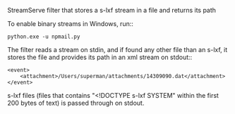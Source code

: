 StreamServe filter that stores a s-lxf stream in a file and returns its path

To enable binary streams in Windows, run::

	python.exe -u npmail.py

The filter reads a stream on stdin, and if found any other file than an s-lxf,
it stores the file and provides its path in an xml stream on stdout::

	<event>
		<attachment>/Users/superman/attachments/14309090.dat</attachment>
	</event>

s-lxf files (files that contains "<!DOCTYPE s-lxf SYSTEM" within the first 200 bytes of text)
is passed through on stdout.


